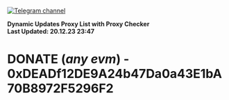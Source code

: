 [![Telegram channel](https://img.shields.io/endpoint?url=https://runkit.io/damiankrawczyk/telegram-badge/branches/master?url=https://t.me/n4z4v0d)](https://t.me/n4z4v0d) 

**Dynamic Updates Proxy List with Proxy Checker**  
**Last Updated: 20.12.23 23:47**

# DONATE (_any evm_) - 0xDEADf12DE9A24b47Da0a43E1bA70B8972F5296F2
